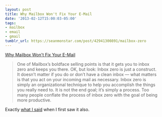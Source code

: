 ```yaml
---
layout: post
title: Why Mailbox Won't Fix Your E-Mail
date: '2013-02-12T15:00:03-05:00'
tags:
- mailbox
- email
- gmail
tumblr_url: https://seanmonstar.com/post/42941300891/mailbox-zero
---
```

[Why Mailbox Won't Fix Your E-Mail](http://www.wired.com/gadgetlab/2013/02/mailbox-wont-fix-email/)  

> One of Mailbox’s boldface selling points is that it gets you to inbox zero and keeps you there. OK, but look: Inbox zero is just a construct. It doesn’t matter if you do or don’t have a clean inbox — what matters is that you act on your incoming mail as necessary. Inbox zero is simply an organizational technique to help you accomplish the things you really need to. It is not the end goal; it’s simply a process. Too many people conflate the process of inbox zero with the goal of being more productive.

Exactly [what I said](https://seanmonstar.tent.is/posts/fP8RVztWdBr7qh3cRu8sCw) when I first saw it also.

